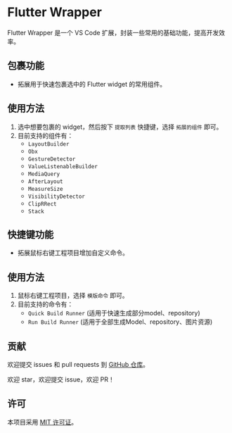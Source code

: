 # Flutter Wrapper

Flutter Wrapper 是一个 VS Code 扩展，封装一些常用的基础功能，提高开发效率。

## 包裹功能

- 拓展用于快速包裹选中的 Flutter widget 的常用组件。

## 使用方法

1. 选中想要包裹的 widget，然后按下 `提取列表` 快捷键，选择 `拓展的组件` 即可。
2. 目前支持的组件有：
    - `LayoutBuilder`
    - `Obx`
    - `GestureDetector`
    - `ValueListenableBuilder`
    - `MediaQuery`
    - `AfterLayout`
    - `MeasureSize`
    - `VisibilityDetector`
    - `ClipRRect`
    - `Stack`

## 快捷键功能

- 拓展鼠标右键工程项目增加自定义命令。

## 使用方法

1. 鼠标右键工程项目，选择 `模版命令` 即可。
2. 目前支持的命令有：
    - `Quick Build Runner` (适用于快速生成部分model、repository) 
    - `Run Build Runner` (适用于全部生成Model、repository、图片资源)

## 贡献

欢迎提交 issues 和 pull requests 到 [GitHub 仓库](https://github.com/ke112/vscode_plugins)。

欢迎 star，欢迎提交 issue，欢迎 PR！

## 许可

本项目采用 [MIT 许可证](LICENSE)。
